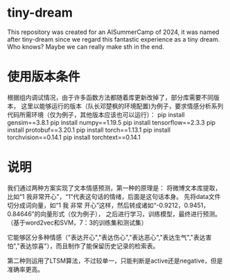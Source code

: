 # tiny-dream

This repository was created for an AISummerCamp of 2024, it was named after tiny-dream since we regard this fantastic experience as a tiny dream. Who knows? Maybe we can really make sth in the end.

# 使用版本条件

根据组内调试情况，由于许多函数方法都随着库更新改掉了，部分库需要不同版本，
这里以能够运行的版本（队长邓楚枫的环境配置)为例子，要求情感分析系列代码所需环境（仅为例子，其他版本应该也可以运行）：
pip install gensim==3.8.1
pip install numpy==1.19.5 
pip install tensorflow==2.3.3 
pip install protobuf==3.20.1
pip install torch==1.13.1
pip install torchvision==0.14.1 
pip install torchtext==0.14.1 

# 说明

我们通过两种方案实现了文本情感预测，第一种的原理是：
将微博文本库提取，比如“1 我非常开心”，“1”代表这句话的情绪，后面是这句话本身。
先将data文件切分成词向量，如“1 我 非常 开心”这样，然后转成诸如“-0.9212，0.9451，0.84646”的向量形式（仅为例子），
之后进行学习，训练模型，最终进行预测。（基于word2vec和SVM，7：3的训练集和测试集）

它能够区分多种情感（"表达开心","表达伤心","表达恶心","表达生气","表达害怕","表达惊喜"），而且制作了能保留历史记录的检索表。

第二种则运用了LTSM算法，不过较单一，只能判断是active还是negative，但是准确率更高。
